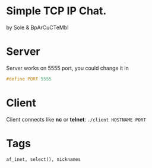 # Simple TCP IP Chat.
by Sole & BpArCuCTeMbI

# Server
Server works on 5555 port, you could change it in 
```c
#define PORT 5555 
```

# Client
Client connects like __nc__ or __telnet__: `./client HOSTNAME PORT`

# Tags
```
af_inet, select(), nicknames
```
